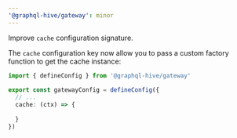 ```yaml
---
'@graphql-hive/gateway': minor
---
```


Improve `cache` configuration signature. 

The `cache` configuration key now allow you to pass a custom factory function to get the cache instance: 

```ts
import { defineConfig } from '@graphql-hive/gateway'
 
export const gatewayConfig = defineConfig({
  // ...
  cache: (ctx) => {
    
  } 
})
```
